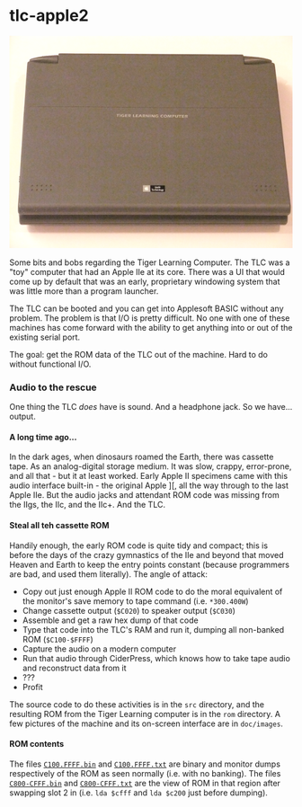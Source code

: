 # tlc-apple2

![Image of the TLC](https://github.com/david-schmidt/tlc-apple2/blob/master/doc/images/01TLC.png)

Some bits and bobs regarding the Tiger Learning Computer.
The TLC was a "toy" computer that had an Apple IIe at its core.
There was a UI that would come up by default that was an early,
proprietary windowing system that was little more than a program launcher.

The TLC can be booted and you can get into Applesoft BASIC without any problem.
The problem is that I/O is pretty difficult.  No one with one of these 
machines has come forward with the ability to get anything into or out of the
existing serial port.

The goal: get the ROM data of the TLC out of the machine.  Hard to do without functional I/O.

### Audio to the rescue

One thing the TLC _does_ have is sound.  And a headphone jack.  So we have... output.

#### A long time ago...

In the dark ages, when dinosaurs roamed the Earth, there was cassette tape.
As an analog-digital storage medium.  It was slow, crappy, error-prone, and all
that - but it at least worked.
Early Apple II specimens came with this audio interface built-in - the original Apple ][,
all the way through to the last Apple IIe.
But the audio jacks and attendant ROM code was missing from the IIgs, the IIc, and the IIc+.
And the TLC.

#### Steal all teh cassette ROM

Handily enough, the early ROM code is quite tidy and compact; this is before the days of the crazy
gymnastics of the IIe and beyond that moved Heaven and Earth to keep the entry points constant
(because programmers are bad, and used them literally).  The angle of attack:
 * Copy out just enough Apple II ROM code to do the moral equivalent of the monitor's save memory to tape command (i.e. `*300.400W`)
 * Change cassette output (`$C020`) to speaker output (`$C030`)
 * Assemble and get a raw hex dump of that code
 * Type that code into the TLC's RAM and run it, dumping all non-banked ROM (`$C100-$FFFF`)
 * Capture the audio on a modern computer
 * Run that audio through CiderPress, which knows how to take tape audio and reconstruct data from it
 * ???
 * Profit

The source code to do these activities is in the `src` directory, and the resulting ROM from the Tiger Learning computer is in the `rom` directory.  A few pictures of the machine and its on-screen interface are in `doc/images`.

#### ROM contents

The files [`C100.FFFF.bin`](https://github.com/david-schmidt/tlc-apple2/blob/master/rom/C100.FFFF.bin)
and [`C100.FFFF.txt`](https://github.com/david-schmidt/tlc-apple2/blob/master/rom/C100.FFFF.txt)
are binary and monitor dumps respectively of the ROM as seen normally (i.e. with no banking).
The files [`C800-CFFF.bin`](https://github.com/david-schmidt/tlc-apple2/blob/master/rom/C800-CFFF.bin)
and [`C800-CFFF.txt`](https://github.com/david-schmidt/tlc-apple2/blob/master/rom/C800-CFFF.txt)
are the view of ROM in that region after swapping slot 2 in (i.e. `lda $cfff` and `lda $c200` just before dumping).
